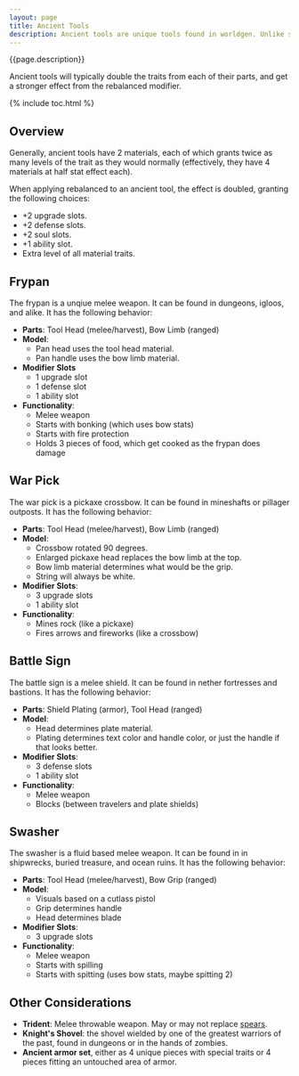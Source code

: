 ```yaml
---
layout: page
title: Ancient Tools
description: Ancient tools are unique tools found in worldgen. Unlike standard tools, they cannot be crafted in a tinker station or anvil. They have slightly higher number of modifier slots than standard tools, and two random materials.
---
```


{{page.description}}

Ancient tools will typically double the traits from each of their parts, and get a stronger effect from the rebalanced modifier.

{% include toc.html %}

## Overview

Generally, ancient tools have 2 materials, each of which grants twice as many levels of the trait as they would normally (effectively, they have 4 materials at half stat effect each).

When applying rebalanced to an ancient tool, the effect is doubled, granting the following choices:

* +2 upgrade slots.
* +2 defense slots.
* +2 soul slots.
* +1 ability slot.
* Extra level of all material traits.

## Frypan

The frypan is a unqiue melee weapon. It can be found in dungeons, igloos, and alike. It has the following behavior:

* **Parts**: Tool Head (melee/harvest), Bow Limb (ranged)
* **Model**:
    * Pan head uses the tool head material.
    * Pan handle uses the bow limb material.
* **Modifier Slots**
    * 1 upgrade slot
    * 1 defense slot
    * 1 ability slot
* **Functionality**:
    * Melee weapon
    * Starts with bonking (which uses bow stats)
    * Starts with fire protection
    * Holds 3 pieces of food, which get cooked as the frypan does damage

## War Pick

The war pick is a pickaxe crossbow. It can be found in mineshafts or pillager outposts. It has the following behavior:

* **Parts**: Tool Head (melee/harvest), Bow Limb (ranged)
* **Model**:
    * Crossbow rotated 90 degrees.
    * Enlarged pickaxe head replaces the bow limb at the top.
    * Bow limb material determines what would be the grip.
    * String will always be white.
* **Modifier Slots**:
    * 3 upgrade slots
    * 1 ability slot
* **Functionality**:
    * Mines rock (like a pickaxe)
    * Fires arrows and fireworks (like a crossbow)

## Battle Sign

The battle sign is a melee shield. It can be found in nether fortresses and bastions. It has the following behavior:

* **Parts**: Shield Plating (armor), Tool Head (ranged)
* **Model**:
    * Head determines plate material.
    * Plating determines text color and handle color, or just the handle if that looks better.
* **Modifier Slots**:
    * 3 defense slots
    * 1 ability slot
* **Functionality**:
    * Melee weapon
    * Blocks (between travelers and plate shields)

## Swasher

The swasher is a fluid based melee weapon. It can be found in in shipwrecks, buried treasure, and ocean ruins.  It has the following behavior:

* **Parts**: Tool Head (melee/harvest), Bow Grip (ranged)
* **Model**:
    * Visuals based on a cutlass pistol
    * Grip determines handle
    * Head determines blade
* **Modifier Slots**:
    * 3 upgrade slots
* **Functionality**:
    * Melee weapon
    * Starts with spilling
    * Starts with spitting (uses bow stats, maybe spitting 2)

## Other Considerations

* **Trident**: Melee throwable weapon. May or may not replace [spears](..#ranged).
* **Knight's Shovel**: the shovel wielded by one of the greatest warriors of the past, found in dungeons or in the hands of zombies.
* **Ancient armor set**, either as 4 unique pieces with special traits or 4 pieces fitting an untouched area of armor.
